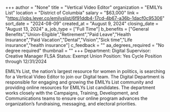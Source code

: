 +++
author = "None"
title = "Vertical Video Editor"
organization = "EMILYs List"
location = "District of Columbia"
salary = "$63,000"
link = "https://jobs.lever.co/emilyslist/6f91ddb4-17cd-4b67-a36b-1dacf0c95306"
sort_date = "2024-08-09"
created_at = "August 9, 2024"
closing_date = "August 13, 2024"
a_job_type = ["Full Time"]
b_benefits = ["General Benefits","Union-Eligible","Retirement","Paid Leave","Health Insurance","Paid Vacation","Dental","Vision","Sick time","Life insurance","health insurance"]
c_feedback = ""
aa_degrees_required = "No degree required"
thumbnail = ""
+++
Department: Digital
Supervisor: Creative Manager
FLSA Status: Exempt
Union Position: Yes
Cycle Position through 12/31/2024

EMILYs List, the nation’s largest resource for women in politics, is searching for a Vertical Video Editor to join our Digital team. The Digital Department is responsible for engaging and growing the EMILYs List community and providing online resources for EMILYs List candidates. The department works closely with the Campaigns, Training, Development, and Communications teams to ensure our online program advances the organization’s fundraising, messaging, and electoral priorities.